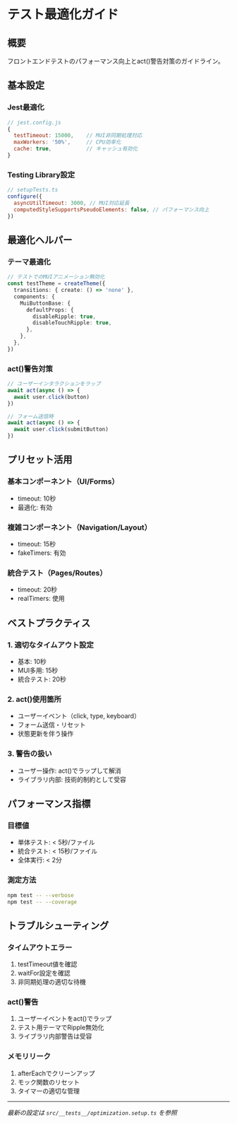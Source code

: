 # テスト最適化ガイド

## 概要

フロントエンドテストのパフォーマンス向上とact()警告対策のガイドライン。

## 基本設定

### Jest最適化

```javascript
// jest.config.js
{
  testTimeout: 15000,    // MUI非同期処理対応
  maxWorkers: '50%',     // CPU効率化
  cache: true,           // キャッシュ有効化
}
```

### Testing Library設定

```javascript
// setupTests.ts
configure({
  asyncUtilTimeout: 3000, // MUI対応延長
  computedStyleSupportsPseudoElements: false, // パフォーマンス向上
})
```

## 最適化ヘルパー

### テーマ最適化

```typescript
// テストでのMUIアニメーション無効化
const testTheme = createTheme({
  transitions: { create: () => 'none' },
  components: {
    MuiButtonBase: {
      defaultProps: {
        disableRipple: true,
        disableTouchRipple: true,
      },
    },
  },
})
```

### act()警告対策

```typescript
// ユーザーインタラクションをラップ
await act(async () => {
  await user.click(button)
})

// フォーム送信時
await act(async () => {
  await user.click(submitButton)
})
```

## プリセット活用

### 基本コンポーネント（UI/Forms）

- timeout: 10秒
- 最適化: 有効

### 複雑コンポーネント（Navigation/Layout）

- timeout: 15秒
- fakeTimers: 有効

### 統合テスト（Pages/Routes）

- timeout: 20秒
- realTimers: 使用

## ベストプラクティス

### 1. 適切なタイムアウト設定

- 基本: 10秒
- MUI多用: 15秒
- 統合テスト: 20秒

### 2. act()使用箇所

- ユーザーイベント（click, type, keyboard）
- フォーム送信・リセット
- 状態更新を伴う操作

### 3. 警告の扱い

- ユーザー操作: act()でラップして解消
- ライブラリ内部: 技術的制約として受容

## パフォーマンス指標

### 目標値

- 単体テスト: < 5秒/ファイル
- 統合テスト: < 15秒/ファイル
- 全体実行: < 2分

### 測定方法

```bash
npm test -- --verbose
npm test -- --coverage
```

## トラブルシューティング

### タイムアウトエラー

1. testTimeout値を確認
2. waitFor設定を確認
3. 非同期処理の適切な待機

### act()警告

1. ユーザーイベントをact()でラップ
2. テスト用テーマでRipple無効化
3. ライブラリ内部警告は受容

### メモリリーク

1. afterEachでクリーンアップ
2. モック関数のリセット
3. タイマーの適切な管理

---

_最新の設定は `src/__tests__/optimization.setup.ts` を参照_
